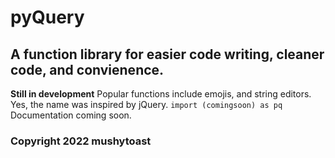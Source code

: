 # pyQuery
## A function library for easier code writing, cleaner code, and convienence. 
**Still in development**
Popular functions include emojis, and string editors.
Yes, the name was inspired by jQuery.
`import (comingsoon) as pq`
Documentation coming soon.

### Copyright 2022 mushytoast
